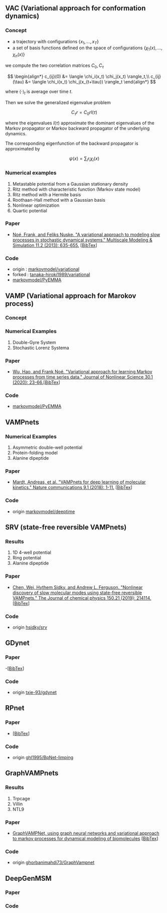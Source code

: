 <script type="text/javascript" async src="https://cdnjs.cloudflare.com/ajax/libs/mathjax/2.7.1/MathJax.js?config=TeX-MML-AM_CHTML"></script>
<script type="text/x-mathjax-config">
 MathJax.Hub.Config({
 tex2jax: {
    inlineMath: [ ['$','$'], ["\\(","\\)"] ],
    displayMath: [ ['$$','$$'], ["\\[","\\]"] ]
 }
 });
</script>


## VAC (Variational approach for conformation dynamics) 
### Concept
- a trajectory with configurations $\{x_1, ..., x_T\}$
- a set of basis functions defined on the space of configurations $\{\chi_1(x), \dots, \chi_n(x)\}$

we compute the two correlation matrices $C_0,C_\tau$

$$
\begin{align*}
c_{ij}(0) &= \langle \chi_i(x_t) \chi_j(x_t) \rangle_t,\\ 
c_{ij} (\tau) &= \langle \chi_i(x_t) \chi_j(x_{t+\tau}) \rangle_t
\end{align*}
$$

where $\langle\cdot\rangle_t$ is average over time $t$. 

Then we solve the generalized eigenvalue problem

$$
C_\tau r = C_0 r l(\tau)
$$

where the eigenvalues $l(\tau)$ approximate the dominant eigenvalues of the Markov propagator or Markov backward propagator of the underlying dynamics. 

The corresponding eigenfunction of the backward propagator is approximated by

$$
\psi(x) = \sum_i r_i \chi_i(x)
$$

### Numerical examples
  1. Metastable potential from a Gaussian stationary density
  2. Ritz method with characteristic function (Markov state model)
  3. Ritz method with a Hermite basis
  4. Roothaan-Hall method with a Gaussian basis
  5. Nonlinear optimization
  6. Quartic potential

### Paper
   - [Noé, Frank, and Feliks Nuske. "A variational approach to modeling slow processes in stochastic dynamical systems." Multiscale Modeling & Simulation 11.2 (2013): 635-655.](https://epubs.siam.org/doi/abs/10.1137/110858616?casa_token=uwxuLpLlceIAAAAA:eJ-FwlnByXP_kLhUA_xAEbi_AGrejTzaEuaXW3wM8Uq_GAkPw_KK3w1gdPqVO3WWY6DnE-baFOQW) \[[BibTex]()\]

### Code 
  - origin :  [markovmodel/variational](https://github.com/markovmodel/variational)
  - forked : [tanaka-hiroki1989/variational](https://github.com/tanaka-hiroki1989/variational)
  - [markovmodel/PyEMMA](https://github.com/markovmodel/PyEMMA/tree/devel/pyemma)

## VAMP (Variational approach for Marokov process)
### Concept

### Numerical Examples
  1. Double-Gyre System
  2. Stochastic Lorenz Systema

### Paper 
  - [Wu, Hao, and Frank Noé. "Variational approach for learning Markov processes from time series data." Journal of Nonlinear Science 30.1 (2020): 23-66.](https://link.springer.com/article/10.1007/s00332-019-09567-y)\[[BibTex](https://scholar.googleusercontent.com/scholar.bib?q=info:lFqWUORfdYEJ:scholar.google.com/&output=citation&scisdr=CgXkEEvhEJeMq7TtHvg:AAGBfm0AAAAAYknoBvg9-0MnwBBYw8z-zyOyYvoUaX1h&scisig=AAGBfm0AAAAAYknoBr-8uwhO_ozQlTzTL2iO78giH7Y1&scisf=4&ct=citation&cd=-1&hl=ja)\]

### Code 
  - [markovmodel/PyEMMA](https://github.com/markovmodel/PyEMMA/tree/devel/pyemma)

## VAMPnets

### Numerical Examples
  1. Asymmetric double-well potential
  2. Protein-folding model
  3. Alanine dipeptide

### Paper 
  - [Mardt, Andreas, et al. "VAMPnets for deep learning of molecular kinetics." Nature communications 9.1 (2018): 1-11.](https://www.nature.com/articles/s41467-017-02388-1)
  \[[BibTex](https://scholar.googleusercontent.com/scholar.bib?q=info:cdgg75wUJSYJ:scholar.google.com/&output=citation&scisdr=CgXkEEvhEJeMq7TsmrE:AAGBfm0AAAAAYknpgrFU35c_nqh1iymSeVHYftvRQCHg&scisig=AAGBfm0AAAAAYknpgiRKEcrSJWoNiwSJIN7WUzFMBlEo&scisf=4&ct=citation&cd=-1&hl=ja)\]

### Code 
  - origin [markovmodel/deeptime](https://github.com/markovmodel/deeptime)

## SRV (state-free reversible VAMPnets)

### Results
  1. 1D 4-well potential
  2. Ring potential
  3. Alanine dipeptide

### Paper 
  - [Chen, Wei, Hythem Sidky, and Andrew L. Ferguson. "Nonlinear discovery of slow molecular modes using state-free reversible VAMPnets." The Journal of chemical physics 150.21 (2019): 214114.](https://aip.scitation.org/doi/abs/10.1063/1.5092521)\[[BibTex](https://scholar.googleusercontent.com/scholar.bib?q=info:E2D8TWgTxmoJ:scholar.google.com/&output=citation&scisdr=CgXkEEvhEJeMq7Ts20Q:AAGBfm0AAAAAYknpw0SMgn52dSDdQCWlFwEI3W4eUAu9&scisig=AAGBfm0AAAAAYknpw_SlbLByDIYPSNUuDtA27nePqo48&scisf=4&ct=citation&cd=-1&hl=ja)\]

### Code
  - origin [hsidky/srv](https://github.com/hsidky/srv)

## GDynet
### Paper
  -\[[BibTex]()\]

### Code
  - origin [txie-93/gdynet](https://github.com/txie-93/gdynet)

## RPnet
### Paper
  - \[[BibTex]()\]

### Code 
  - origin [ghl1995/BpNet-limping](https://github.com/ghl1995/BpNet-lumping)

## GraphVAMPnets

### Results
  1. Trpcage
  2. Villin
  3. NTL9

### Paper
  - [GraphVAMPNet, using graph neural networks and variational approach to markov processes for dynamical modeling of biomolecules](https://arxiv.org/abs/2201.04609)
  \[[BibTex]()\]

### Code
  - origin [ghorbanimahdi73/GraphVampnet](https://github.com/ghorbanimahdi73/GraphVampNet)

## DeepGenMSM
### Paper
### Code
